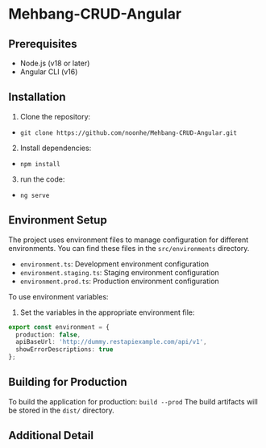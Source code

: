 # Mehbang-CRUD-Angular


## Prerequisites

- Node.js (v18 or later)
- Angular CLI (v16)

## Installation

1. Clone the repository:
- `git clone https://github.com/noonhe/Mehbang-CRUD-Angular.git` 

2. Install dependencies:
- `npm install`

3. run the code:
- `ng serve`

## Environment Setup

The project uses environment files to manage configuration for different environments. You can find these files in the `src/environments` directory.

- `environment.ts`: Development environment configuration
- `environment.staging.ts`: Staging environment configuration
- `environment.prod.ts`: Production environment configuration

To use environment variables:

1. Set the variables in the appropriate environment file:
```typescript
export const environment = {
  production: false,
  apiBaseUrl: 'http://dummy.restapiexample.com/api/v1',
  showErrorDescriptions: true
};
```

## Building for Production
To build the application for production:
`build --prod`
The build artifacts will be stored in the `dist/` directory.


## Additional Detail

